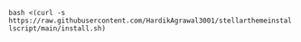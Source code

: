 `bash <(curl -s https://raw.githubusercontent.com/HardikAgrawal3001/stellarthemeinstallscript/main/install.sh)`
